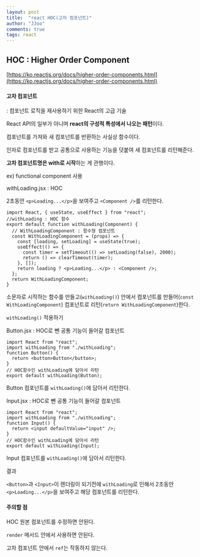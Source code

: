 ```yaml
---
layout: post
title:  "react HOC(고차 컴포넌트)"
author: "JJoo"
comments: true
tags: react
---
```



## HOC : Higher Order Component 

[https://ko.reactjs.org/docs/higher-order-components.html](https://ko.reactjs.org/docs/higher-order-components.html)


#### 고차 컴포넌트 

: 컴포넌트 로직을 재사용하기 위한 React의 고급 기술

React API의 일부가 아니며 **react의 구성적 특성에서 나오는 패턴**이다.

컴포넌트를 가져와 새 컴포넌트를 반환하는 사실상 함수이다.

인자로 컴포넌트를 받고 공통으로 사용하는 기능을 덧붙여 새 컴포넌트를 리턴해준다.

**고차 컴포넌트명은 with로 시작**하는 게 관행이다. 



ex) functional component 사용 

withLoading.jsx : HOC 

2초동안 ```<p>Loading...</p>```을 보여주고 ```<Component />```를 리턴한다. 

```react 
import React, { useState, useEffect } from "react";
//withLoading : HOC 함수
export default function withLoading(Component) {
  // WithLoadingComponent : 함수형 컴포넌트
  const WithLoadingComponent = (props) => {
    const [loading, setLoading] = useState(true);
    useEffect(() => {
      const timer = setTimeout(() => setLoading(false), 2000);
      return () => clearTimeout(timer);
    }, []);
    return loading ? <p>Loading...</p> : <Component />;
  };
  return WithLoadingComponent;
}
```

소문자로 시작하는 함수를 만들고(```withLoading()```) 안에서 컴포넌트를 만들어(```const WithLoadingComponent```) 컴포넌트로 리턴(```return WithLoadingComponent```)한다. 


```withLoading()``` 적용하기 

Button.jsx : HOC로 뺀 공통 기능이 들어갈 컴포넌트 

```react 
import React from "react";
import withLoading from "./withLoading";
function Button() {
  return <button>Button</button>;
}
// HOC함수인 withLoading에 담아서 리턴
export default withLoading(Button);
```
Button 컴포넌트를 ```withLoading()```에 담아서 리턴한다. 



Input.jsx : HOC로 뺀 공통 기능이 들어갈 컴포넌트 
```react 
import React from "react";
import withLoading from "./withLoading";
function Input() {
  return <input defaultValue="input" />;
}
// HOC함수인 withLoading에 담아서 리턴
export default withLoading(Input);
```
Input 컴포넌트를 ```withLoading()```에 담아서 리턴한다. 


결과 

```<Button>```과 ```<Input>```이 렌더링이 되기전에 ```withLoading```로 인해서 2초동안 ```<p>Loading...</p>```을 보여주고 해당 컴포넌트를 리턴한다. 


#### 주의할 점 

HOC 원본 컴포넌트를 수정하면 안된다. 

```render``` 메서드 안에서 사용하면 안된다. 

고차 컴포넌트 안에서 ```ref```는 작동하지 않는다. 



